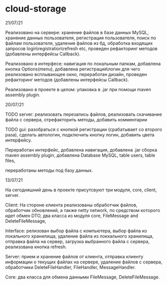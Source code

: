 # cloud-storage

21/07/21 

Реализовано на сервере: хранение файлов в базе данных MySQL, 
хранение данных пользователя, регистрация пользователя, поиск по файлам пользователя, удаление файлов из бд, обработка входящих запросов
login\registration\refresh etc, проведен рефакторинг методов (добавлены интерфейсы Callback).

Реализовано в интерфесе: навигация по локальным папкам, добавлена кнопка Options(menu), добавлена регистрация\логин для чего реализовано всплывающее окно,
переработан дизайн, проведен рефакторинг методов (добавлены интерфейсы Callback).

Реализовано в проекте в целом: упаковка в .jar при помощи maven assembly plugin.



20/07/21

TODO server: реализовать перезапись файлов, реализовать скачивание файла с сервера, отрефакторить методы, добавить комментарии

TODO gui: разобраться с кнопкой регистрации (срабатывает со второго раза), сделать автологин, подключить кнопку логин, добавить цвета интерфейсу.

Переработан интерфейс, добавлена навигация, добавлена .jar сборка maven assembly plugin, добавлена Database MySQL, table users, table files,

переработаны методы под базу данных.



13/07/21

На сегодняшний день в проекте присутсвуют три модуля, core, client, server.

Client: На стороне клиента реализованы обработчик файлов, обработчик обновлений, а также netty network, по средством которого 
идет обмен DTO, два класса из модуля core, FileMessage and DeleteFileMessage, 

Interface: релизован выбор файла с компьютера, выбор файла из локального хранилища, удаление 
файла из локкального хранилища, отправка файла на сервер, загрузка выбранного файла с сервера, реализована кнопка refresh.

Server: прием и хранение файлов от клиента, отправка клиенту информации о текущих файлах на сервере, удаление 
файлов с серверa, обработчики DeleteFileHandler, FileHandler, MessageHandler.

Core: два класса для обмена данными FileMessage, DeleteFileMessage.
